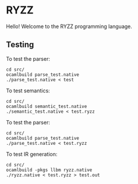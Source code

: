 # RYZZ

Hello! Welcome to the RYZZ programming language.

## Testing
To test the parser:
```
cd src/
ocamlbuild parse_test.native
./parse_test.native < test
```

To test semantics:
```
cd src/
ocamlbuild semantic_test.native
./semantic_test.native < test.ryzz
```

To test the parser:
```
cd src/
ocamlbuild parse_test.native
./parse_test.native < test.ryzz
```

To test IR generation:
```
cd src/
ocamlbuild -pkgs llbm ryzz.native
./ryzz.native < test.ryzz > test.out
```